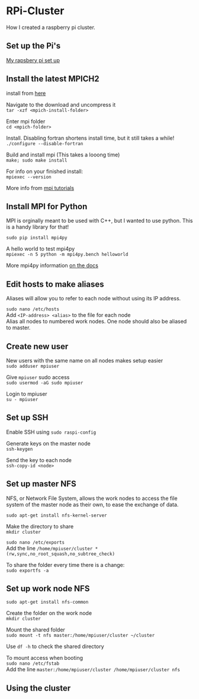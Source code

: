 # RPi-Cluster  
How I created a raspberry pi cluster.  

## Set up the Pi's  
[My rapsbery pi set up](https://github.com/jorgenmiller/Raspberry-Pi-Setup)  

## Install the latest MPICH2  
install from [here](http://www.mcs.anl.gov/research/projects/mpich2/)  

Navigate to the download and uncompress it  
`tar -xzf <mpich-install-folder>`  

Enter mpi folder  
`cd <mpich-folder>`  

Install. Disabling fortran shortens install time, but it still takes a while!    
`./configure --disable-fortran`  

Build and install mpi (This takes a looong time)  
`make; sudo make install`  

For info on your finished install:  
`mpiexec --version`  

More info from [mpi tutorials](http://mpitutorial.com/tutorials/installing-mpich2/)  

## Install MPI for Python  
MPI is orginally meant to be used with C++, but I wanted to use python. This is a handy library for that!  

`sudo pip install mpi4py`  

A hello world to test mpi4py  
`mpiexec -n 5 python -m mpi4py.bench helloworld`  

More mpi4py information [on the docs](https://mpi4py.readthedocs.io/en/stable/install.html)  

## Edit hosts to make aliases  
Aliases will allow you to refer to each node without using its IP address.  

`sudo nano /etc/hosts`  
Add `<IP-address> <alias>` to the file for each node  
Alias all nodes to numbered work nodes. One node should also be aliased to master.  

## Create new user  
New users with the same name on all nodes makes setup easier  
`sudo adduser mpiuser`  

Give `mpiuser` sudo access  
`sudo usermod -aG sudo mpiuser`  

Login to mpiuser  
`su - mpiuser`  

## Set up SSH  
Enable SSH using `sudo raspi-config`  

Generate keys on the master node  
`ssh-keygen`  

Send the key to each node  
`ssh-copy-id <node>`  

## Set up master NFS  
NFS, or Network File System, allows the work nodes to access the file system of the master node as their own, to ease the exchange of data.  

`sudo apt-get install nfs-kernel-server`  

Make the directory to share  
`mkdir cluster`  

`sudo nano /etc/exports`  
Add the line `/home/mpiuser/cluster *(rw,sync,no_root_squash,no_subtree_check)`  

To share the folder every time there is a change:  
`sudo exportfs -a`  

## Set up work node NFS  
`sudo apt-get install nfs-common`  

Create the folder on the work node  
`mkdir cluster`  

Mount the shared folder  
`sudo mount -t nfs master:/home/mpiuser/cluster ~/cluster`  

Use `df -h` to check the shared directory  

To mount access when booting  
`sudo nano /etc/fstab`  
Add the line `master:/home/mpiuser/cluster /home/mpiuser/cluster nfs`  


## Using the cluster
